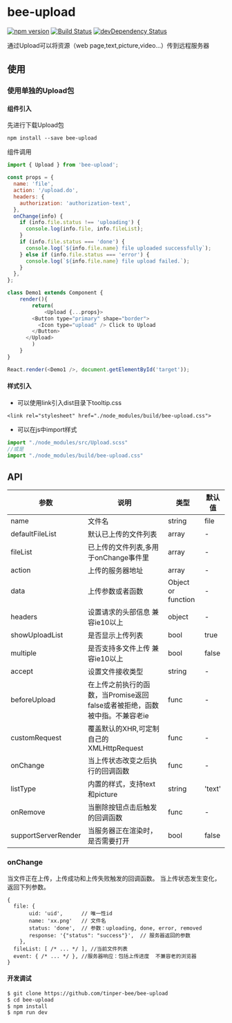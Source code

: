 # bee-upload
[![npm version](https://img.shields.io/npm/v/bee-upload.svg)](https://www.npmjs.com/package/bee-upload)
[![Build Status](https://img.shields.io/travis/tinper-bee/bee-upload/master.svg)](https://travis-ci.org/tinper-bee/bee-upload)
[![devDependency Status](https://img.shields.io/david/dev/tinper-bee/bee-upload.svg)](https://david-dm.org/tinper-bee/bee-upload#info=devDependencies)

通过Upload可以将资源（web page,text,picture,video...）传到远程服务器

## 使用

### 使用单独的Upload包
#### 组件引入
先进行下载Upload包
```
npm install --save bee-upload
```
组件调用
```js
import { Upload } from 'bee-upload';

const props = {
  name: 'file',
  action: '/upload.do',
  headers: {
    authorization: 'authorization-text',
  },
  onChange(info) {
    if (info.file.status !== 'uploading') {
      console.log(info.file, info.fileList);
    }
    if (info.file.status === 'done') {
      console.log(`${info.file.name} file uploaded successfully`);
    } else if (info.file.status === 'error') {
      console.log(`${info.file.name} file upload failed.`);
    }
  },
};

class Demo1 extends Component {
	render(){
		return( 
			<Upload {...props}>
        <Button type="primary" shape="border">
          <Icon type="upload" /> Click to Upload
        </Button>
      </Upload>
		)
	}
}

React.render(<Demo1 />, document.getElementById('target'));
```
#### 样式引入
- 可以使用link引入dist目录下tooltip.css
```
<link rel="stylesheet" href="./node_modules/build/bee-upload.css">
```
- 可以在js中import样式
```js
import "./node_modules/src/Upload.scss"
//或是
import "./node_modules/build/bee-upload.css"
```



## API

|参数|说明|类型|默认值|
|---|----|---|------|
|name|文件名|string|file|
|defaultFileList|默认已上传的文件列表|array|-|
|fileList|已上传的文件列表,多用于onChange事件里|array|-|
|action|上传的服务器地址|array|-|
|data|上传参数或者函数	|Object or function|-|
|headers|设置请求的头部信息 兼容ie10以上|object|-|
|showUploadList|是否显示上传列表|bool|true|
|multiple|是否支持多文件上传 兼容ie10以上|bool|false|
|accept|设置文件接收类型|string|-|
|beforeUpload|在上传之前执行的函数，当Promise返回false或者被拒绝，函数被中指。不兼容老ie|func|-|
|customRequest|覆盖默认的XHR,可定制自己的XMLHttpRequest|func|-|
|onChange|当上传状态改变之后执行的回调函数|func|-|
|listType|内置的样式，支持text和picture|string|'text'|
|onRemove|当删除按钮点击后触发的回调函数|func|-|
|supportServerRender|当服务器正在渲染时，是否需要打开|bool|false|

### onChange

当文件正在上传，上传成功和上传失败触发的回调函数。
当上传状态发生变化，返回下列参数。

```
{
  file: {
	   uid: 'uid',      // 唯一性id
	   name: 'xx.png'   // 文件名
	   status: 'done',  // 参数：uploading, done, error, removed
	   response: '{"status": "success"}',  // 服务器返回的参数
	},
  fileList: [ /* ... */ ], //当前文件列表
  event: { /* ... */ }, //服务器响应：包括上传进度  不兼容老的浏览器
}
```

#### 开发调试

```sh
$ git clone https://github.com/tinper-bee/bee-upload
$ cd bee-upload
$ npm install
$ npm run dev
```
